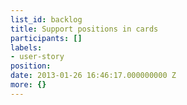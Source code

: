 ```yaml
---
list_id: backlog
title: Support positions in cards
participants: []
labels:
- user-story
position: 
date: 2013-01-26 16:46:17.000000000 Z
more: {}
---
```


